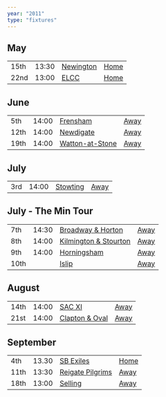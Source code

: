 ```yaml
---
year: "2011"
type: "fixtures"
---
```


## May

|  |  |  |  |
|:---|:---|:---|:---|
| 15th | 13:30 | [Newington](/2011/newington) | [Home]() |
| 22nd | 13:00 | [ELCC](/2011/elccc) | [Home]() |

## June

|  |  |  |  |
|:---|:---|:---|:---|
| 5th | 14:00 | [Frensham](/2011/frensham) | [Away]() |
| 12th | 14:00 | [Newdigate](/2011/newdigate) | [Away]() |
| 19th | 14:00 | [Watton-at-Stone](/2011/watton-at-stone) | [Away]() |

## July

|  |  |  |  |
|:---|:---|:---|:---|
| 3rd | 14:00 | [Stowting](/2011/stowting) | [Away]() |

## July - The Min Tour

|  |  |  |  |
|:---|:---|:---|:---|
| 7th | 14:30 | [Broadway & Horton](/2011/broadway-and-horton) | [Away]() |
| 8th | 14:00 | [Kilmington & Stourton](/2011/kilmington-and-stourton) | [Away]() |
| 9th | 14:00 | [Horningsham](/2011/horningsham) | [Away]() |
| 10th | | [Islip](/2011/islip) | [Away]() |

## August

|  |  |  |  |
|:---|:---|:---|:---|
| 14th | 14:00| [SAC XI](/2011/sac-xi) | [Away]() |
| 21st | 14:00| [Clapton & Oval](/2011/clapton-and-oval) |  [Away]() |

## September

|  |  |  |  |
|:---|:---|:---|:---|
| 4th | 13.30| [SB Exiles](/2011/sb-exiles) | [Home]() |
| 11th | 13:30| [Reigate Pilgrims](/2011/reigate-pilgrims) | [Away]() |
| 18th | 13:00 | [Selling](/2011/selling) | [Away]() |